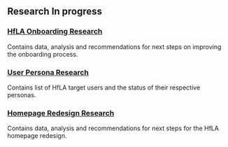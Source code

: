 ## Research In progress

### [HfLA Onboarding Research](https://github.com/hackforla/website/wiki/Onboarding-Research)

Contains data, analysis and recommendations for next steps on improving the onboarding process.

### [User Persona Research](https://github.com/hackforla/website/wiki/Persona-Research)

Contains list of HfLA target users and the status of their respective personas.

### [Homepage Redesign Research](https://github.com/hackforla/website/wiki/Homepage-redesign-research)

Contains data, analysis and recommendations for next steps for the HfLA homepage redesign.